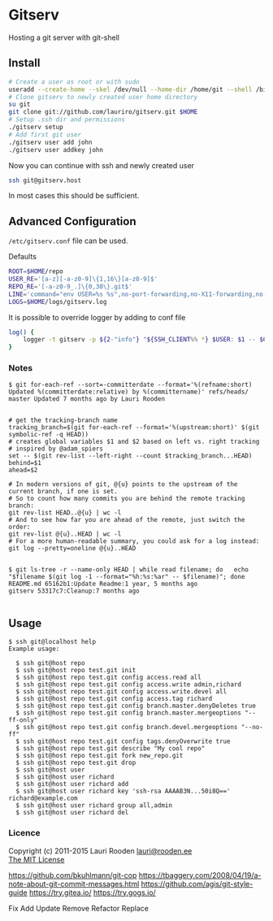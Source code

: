 
Gitserv
=======

Hosting a git server with git-shell

Install
-------

```sh
# Create a user as root or with sudo
useradd --create-home --skel /dev/null --home-dir /home/git --shell /bin/dash git
# Clone gitserv to newly created user home directory
su git
git clone git://github.com/lauriro/gitserv.git $HOME
# Setup .ssh dir and permissions
./gitserv setup
# Add first git user
./gitserv user add john
./gitserv user addkey john
```

Now you can continue with ssh and newly created user

```sh
ssh git@gitserv.host
```

In most cases this should be sufficient.

Advanced Configuration
----------------------

`/etc/gitserv.conf` file can be used.

Defaults

```sh
ROOT=$HOME/repo
USER_RE='[a-z][-a-z0-9]\{1,16\}[a-z0-9]$'
REPO_RE='[-a-z0-9_.]\{0,30\}.git$'
LINE='command="env USER=%s %s",no-port-forwarding,no-X11-forwarding,no-agent-forwarding,no-pty %s\n'
LOGS=$HOME/logs/gitserv.log
```

It is possible to override logger by adding to conf file

```sh
log() {
	logger -t gitserv -p ${2-"info"} "${SSH_CLIENT%% *} $USER: $1 -- $CMD"
}
```


### Notes


```
$ git for-each-ref --sort=-committerdate --format='%(refname:short) Updated %(committerdate:relative) by %(committername)' refs/heads/
master Updated 7 months ago by Lauri Rooden


# get the tracking-branch name
tracking_branch=$(git for-each-ref --format='%(upstream:short)' $(git symbolic-ref -q HEAD))
# creates global variables $1 and $2 based on left vs. right tracking
# inspired by @adam_spiers
set -- $(git rev-list --left-right --count $tracking_branch...HEAD)
behind=$1
ahead=$2

# In modern versions of git, @{u} points to the upstream of the current branch, if one is set.
# So to count how many commits you are behind the remote tracking branch:
git rev-list HEAD..@{u} | wc -l
# And to see how far you are ahead of the remote, just switch the order:
git rev-list @{u}..HEAD | wc -l
# For a more human-readable summary, you could ask for a log instead:
git log --pretty=oneline @{u}..HEAD


$ git ls-tree -r --name-only HEAD | while read filename; do   echo "$filename $(git log -1 --format="%h:%s:%ar" -- $filename)"; done
README.md 65162b1:Update Readme:1 year, 5 months ago
gitserv 53317c7:Cleanup:7 months ago


```



Usage
-----

    $ ssh git@localhost help
    Example usage:
    
      $ ssh git@host repo
      $ ssh git@host repo test.git init
      $ ssh git@host repo test.git config access.read all
      $ ssh git@host repo test.git config access.write admin,richard
      $ ssh git@host repo test.git config access.write.devel all
      $ ssh git@host repo test.git config access.tag richard
      $ ssh git@host repo test.git config branch.master.denyDeletes true
      $ ssh git@host repo test.git config branch.master.mergeoptions "--ff-only"
      $ ssh git@host repo test.git config branch.devel.mergeoptions "--no-ff"
      $ ssh git@host repo test.git config tags.denyOverwrite true
      $ ssh git@host repo test.git describe "My cool repo"
      $ ssh git@host repo test.git fork new_repo.git
      $ ssh git@host repo test.git drop
      $ ssh git@host user
      $ ssh git@host user richard
      $ ssh git@host user richard add
      $ ssh git@host user richard key 'ssh-rsa AAAAB3N...50i8Q==' richard@example.com
      $ ssh git@host user richard group all,admin
      $ ssh git@host user richard del


### Licence

Copyright (c) 2011-2015 Lauri Rooden <lauri@rooden.ee>  
[The MIT License](http://lauri.rooden.ee/mit-license.txt)


https://github.com/bkuhlmann/git-cop
https://tbaggery.com/2008/04/19/a-note-about-git-commit-messages.html
https://github.com/agis/git-style-guide
https://try.gitea.io/
https://try.gogs.io/


Fix
Add
Update
Remove
Refactor
Replace
